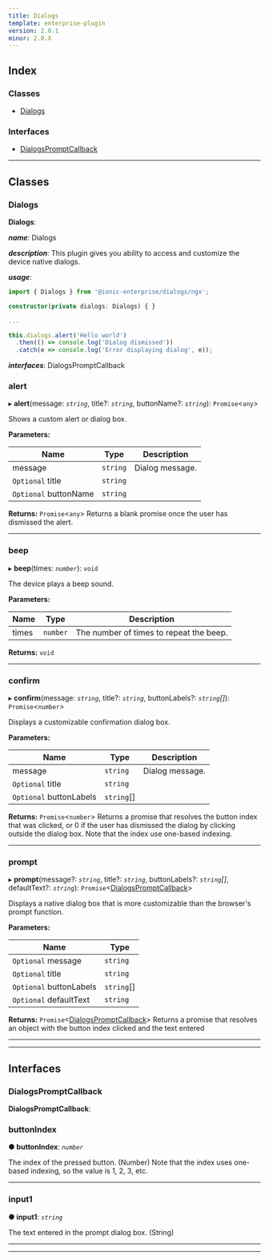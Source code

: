 ```yaml
---
title: Dialogs
template: enterprise-plugin
version: 2.0.1
minor: 2.0.X
---
```




## Index

### Classes

* [Dialogs](#dialogs)

### Interfaces

* [DialogsPromptCallback](#dialogspromptcallback)

* * *

## Classes

<a id="dialogs"></a>

### Dialogs

**Dialogs**:

***name***: Dialogs

***description***: This plugin gives you ability to access and customize the device native dialogs.

***usage***:

```typescript
import { Dialogs } from '@ionic-enterprise/dialogs/ngx';

constructor(private dialogs: Dialogs) { }

...

this.dialogs.alert('Hello world')
  .then(() => console.log('Dialog dismissed'))
  .catch(e => console.log('Error displaying dialog', e));

```

***interfaces***: DialogsPromptCallback

<a id="dialogs.alert"></a>

### alert

▸ **alert**(message: *`string`*, title?: *`string`*, buttonName?: *`string`*): `Promise`<`any`>

Shows a custom alert or dialog box.

**Parameters:**

| Name                  | Type     | Description     |
| --------------------- | -------- | --------------- |
| message               | `string` | Dialog message. |
| `Optional` title      | `string` |                 |
| `Optional` buttonName | `string` |                 |

**Returns:** `Promise`<`any`> Returns a blank promise once the user has dismissed the alert.

* * *

<a id="dialogs.beep"></a>

### beep

▸ **beep**(times: *`number`*): `void`

The device plays a beep sound.

**Parameters:**

| Name  | Type     | Description                             |
| ----- | -------- | --------------------------------------- |
| times | `number` | The number of times to repeat the beep. |

**Returns:** `void`

* * *

<a id="dialogs.confirm"></a>

### confirm

▸ **confirm**(message: *`string`*, title?: *`string`*, buttonLabels?: *`string`[]*): `Promise`<`number`>

Displays a customizable confirmation dialog box.

**Parameters:**

| Name                    | Type       | Description     |
| ----------------------- | ---------- | --------------- |
| message                 | `string`   | Dialog message. |
| `Optional` title        | `string`   |                 |
| `Optional` buttonLabels | `string`[] |                 |

**Returns:** `Promise`<`number`> Returns a promise that resolves the button index that was clicked, or 0 if the user has dismissed the dialog by clicking outside the dialog box. Note that the index use one-based indexing.

* * *

<a id="dialogs.prompt"></a>

### prompt

▸ **prompt**(message?: *`string`*, title?: *`string`*, buttonLabels?: *`string`[]*, defaultText?: *`string`*): `Promise`<[DialogsPromptCallback](#dialogspromptcallback)>

Displays a native dialog box that is more customizable than the browser's prompt function.

**Parameters:**

| Name                    | Type       |
| ----------------------- | ---------- |
| `Optional` message      | `string`   |
| `Optional` title        | `string`   |
| `Optional` buttonLabels | `string`[] |
| `Optional` defaultText  | `string`   |

**Returns:** `Promise`<[DialogsPromptCallback](#dialogspromptcallback)> Returns a promise that resolves an object with the button index clicked and the text entered

* * *

* * *

## Interfaces

<a id="dialogspromptcallback"></a>

### DialogsPromptCallback

**DialogsPromptCallback**:

<a id="dialogspromptcallback.buttonindex"></a>

### buttonIndex

**● buttonIndex**: *`number`*

The index of the pressed button. (Number) Note that the index uses one-based indexing, so the value is 1, 2, 3, etc.

* * *

<a id="dialogspromptcallback.input1"></a>

### input1

**● input1**: *`string`*

The text entered in the prompt dialog box. (String)

* * *

* * *